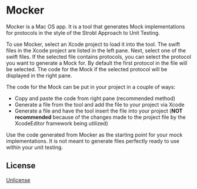 # Mocker

Mocker is a Mac OS app. It is a tool that generates Mock implementations for protocols in the style of the Strobl Approach to Unit Testing.

To use Mocker, select an Xcode project to load it into the tool. The swift files in the Xcode project are listed in the left pane. Next, select one of the swift files. If the selected file contains protocols, you can select the protocol you want to generate a Mock for. By default the first protocol in the file will be selected. The code for the Mock if the selected protocol will be displayed in the right pane.

The code for the Mock can be put in your project in a couple of ways:

- Copy and paste the code from right pane (recommended method)
- Generate a file from the tool and add the file to your project via Xcode 
- Generate a file and have the tool insert the file into your project (**NOT recommended** because of the changes made to the project file by the XcodeEditor framework being utilized)

Use the code generated from Mocker as the starting point for your mock implementations. It is not meant to generate files perfectly ready to use within your unit testing.

## License
[Unlicense](https://unlicense.org)